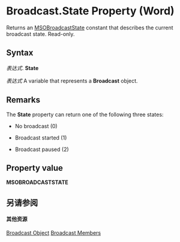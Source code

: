 
# Broadcast.State Property (Word)

Returns an [MSOBroadcastState](http://msdn.microsoft.com/library/383160db-9f27-b17f-d43c-4d09813d80b4%28Office.15%29.aspx) constant that describes the current broadcast state. Read-only.


## Syntax

 _表达式_. **State**

 _表达式_ A variable that represents a **Broadcast** object.


## Remarks

The  **State** property can return one of the following three states:


- No broadcast (0)
    
- Broadcast started (1)
    
- Broadcast paused (2)
    

## Property value

 **MSOBROADCASTSTATE**


## 另请参阅


#### 其他资源


[Broadcast Object](47a77749-ef18-d38a-af24-03f32c9e1151.md)
[Broadcast Members](http://msdn.microsoft.com/library/936c0328-6b7d-b886-c9c8-e942455c5081%28Office.15%29.aspx)